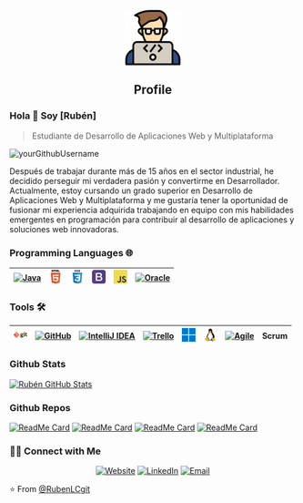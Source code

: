 <p align="center">
 <img width="100px" src="https://github.com/RubenLCgit/RepoGitImg/blob/main/Iconos/coding.png?raw=true" align="center" alt="Github Readme Stats" />
 <h2 align="center">Profile</h2>
</p>

### Hola 👋 Soy [Rubén]
> Estudiante de Desarrollo de Aplicaciones Web y Multiplataforma


<img src="https://komarev.com/ghpvc/?username=yourGithubUsername" alt="yourGithubUsername" />

<div>
 <p>
Después de trabajar durante más de 15 años en el sector industrial, he decidido perseguir mi verdadera pasión y convertirme en Desarrollador. Actualmente, estoy cursando un grado superior en Desarrollo de Aplicaciones Web y Multiplataforma y me gustaría tener la oportunidad de fusionar mi experiencia adquirida trabajando en equipo con mis habilidades emergentes en programación para contribuir al desarrollo de aplicaciones y soluciones web innovadoras.
</p>
</div>

### Programming Languages 🌐

| [<img src="https://cdn-icons-png.flaticon.com/128/5433/5433712.png" alt="Java" width="24">](https://www.java.com/) | [<img src="https://raw.githubusercontent.com/github/explore/80688e429a7d4ef2fca1e82350fe8e3517d3494d/topics/html/html.png" alt="HTML" width="24">](https://developer.mozilla.org/en-US/docs/Web/HTML)  | [<img src="https://raw.githubusercontent.com/github/explore/80688e429a7d4ef2fca1e82350fe8e3517d3494d/topics/css/css.png" alt="CSS" width="24">](https://developer.mozilla.org/en-US/docs/Web/CSS)  |  [<img src="https://raw.githubusercontent.com/github/explore/80688e429a7d4ef2fca1e82350fe8e3517d3494d/topics/bootstrap/bootstrap.png" alt="Bootstrap" width="24">](https://getbootstrap.com/) |  [<img src="https://raw.githubusercontent.com/github/explore/80688e429a7d4ef2fca1e82350fe8e3517d3494d/topics/javascript/javascript.png" alt="JavaScript" width="24">](https://developer.mozilla.org/en-US/docs/Web/JavaScript) | [<img src="https://brandeps.com/icon-download/O/Oracle-icon-vector-02.svg" alt="Oracle" width="24">](https://www.oracle.com/)
|---|---|---|---|---|---|
 
### Tools 🛠️

| [<img src="https://raw.githubusercontent.com/github/explore/80688e429a7d4ef2fca1e82350fe8e3517d3494d/topics/git/git.png" alt="Git" width="24">](https://git-scm.com/) |  [<img src="https://github.githubassets.com/images/modules/logos_page/GitHub-Mark.png" alt="GitHub" width="24">](https://github.com/) | [<img src="https://www.jetbrains.com/company/brand/img/logo1.svg" alt="IntelliJ IDEA" width="24">](https://www.jetbrains.com/idea/) |  [<img src="https://cdn-icons-png.flaticon.com/128/7131/7131117.png" alt="Trello" width="24">](https://trello.com/) | [<img src="https://raw.githubusercontent.com/github/explore/80688e429a7d4ef2fca1e82350fe8e3517d3494d/topics/windows/windows.png" alt="Windows" width="24">](https://www.microsoft.com/windows/) | [<img src="https://raw.githubusercontent.com/github/explore/80688e429a7d4ef2fca1e82350fe8e3517d3494d/topics/linux/linux.png" alt="Linux" width="24">](https://www.linux.org/)  |  [<img src="https://cdn-icons-png.flaticon.com/128/10435/10435128.png" alt="Agile" width="24">](https://www.agilealliance.org/) | Scrum |
|---|---|---|---|---|---|---|---|

### Github Stats

[![Rubén GitHub Stats](https://github-readme-stats.vercel.app/api?username=RubenLCgit&show_icons=true&count_private=true)](https://github.com/yourGithubUsername)

### Github Repos

[![ReadMe Card](https://github-readme-stats.vercel.app/api/pin/?username=RubenLCgit&repo=Jugamos-Todos-Web-App&show_owner=true)](https://github.com/yourGithubUsername/yourRepoName)
[![ReadMe Card](https://github-readme-stats.vercel.app/api/pin/?username=RubenLCgit&repo=Proyecto-PokeAPI&show_owner=true)](https://github.com/yourGithubUsername/yourRepoName)
[![ReadMe Card](https://github-readme-stats.vercel.app/api/pin/?username=RubenLCgit&repo=CI-Kata-Numeros-Romanos&show_owner=true)](https://github.com/yourGithubUsername/yourRepoName)
[![ReadMe Card](https://github-readme-stats.vercel.app/api/pin/?username=RubenLCgit&repo=Selenium-Patron-Page-Object&show_owner=true)](https://github.com/yourGithubUsername/yourRepoName)

<h3> 🤝🏻 Connect with Me </h3>

<p align="center">
<a href="#" target="_blank"><img alt="Website" src="https://img.shields.io/badge/Website-En desarrollo-blue?style=flat&logo=google-chrome"></a>
<a href="https://www.linkedin.com/in/rub%C3%A9nlcwebdeveloper/" target="_blank"><img alt="LinkedIn" src="https://img.shields.io/badge/LinkedIn-RuénLC-blue?style=flat&logo=linkedin"></a>
<a href="mailto:yourEmail@gmail.com"><img alt="Email" src="https://img.shields.io/badge/Email-rublomcal@gmail.com-blue?style=flat&logo=gmail"></a>
</p>


⭐️ From [@RubenLCgit](https://github.com/RubenLCgit)
